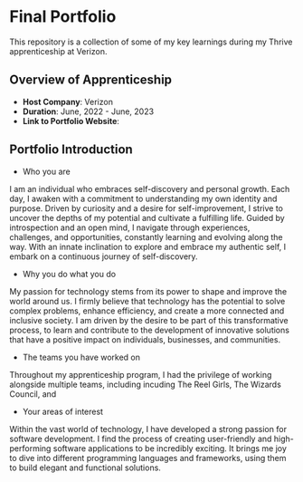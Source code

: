 # Final Portfolio

This repository is a collection of some of my key learnings during my Thrive apprenticeship at Verizon.


## Overview of Apprenticeship
- **Host Company**: Verizon
- **Duration**: June, 2022 - June, 2023
- **Link to Portfolio Website**: 

## Portfolio Introduction
- Who you are

I am an individual who embraces self-discovery and personal growth. Each day, I awaken with a commitment to understanding my own identity and purpose. Driven by curiosity and a desire for self-improvement, I strive to uncover the depths of my potential and cultivate a fulfilling life. Guided by introspection and an open mind, I navigate through experiences, challenges, and opportunities, constantly learning and evolving along the way. With an innate inclination to explore and embrace my authentic self, I embark on a continuous journey of self-discovery.

- Why you do what you do

My passion for technology stems from its power to shape and improve the world around us. I firmly believe that technology has the potential to solve complex problems, enhance efficiency, and create a more connected and inclusive society. I am driven by the desire to be part of this transformative process, to learn and contribute to the development of innovative solutions that have a positive impact on individuals, businesses, and communities.


- The teams you have worked on

Throughout my apprenticeship program, I had the privilege of working alongside multiple teams, including incuding The Reel Girls, The Wizards Council, and 

- Your areas of interest

Within the vast world of technology, I have developed a strong passion for software development. I find the process of creating user-friendly and high-performing software applications to be incredibly exciting. It brings me joy to dive into different programming languages and frameworks, using them to build elegant and functional solutions.
